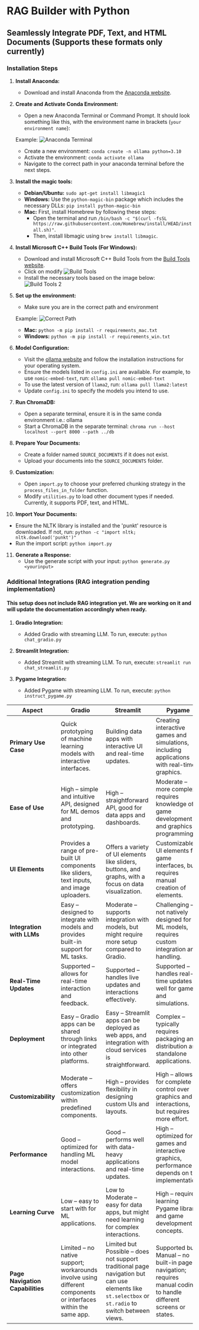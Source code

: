# RAG Builder with Python

## Seamlessly Integrate PDF, Text, and HTML Documents (Supports these formats only currently)

### Installation Steps

1. **Install Anaconda:**
   - Download and install Anaconda from the [Anaconda website](https://www.anaconda.com/products/distribution#download-section).

2. **Create and Activate Conda Environment:**
   - Open a new Anaconda Terminal or Command Prompt. It should look something like this, with the environment name in brackets (`your environment name`):

   Example: ![Anaconda Terminal](./assets/at.png)
   - Create a new environment: `conda create -n ollama python=3.10`
   - Activate the environment: `conda activate ollama`
   - Navigate to the correct path in your anaconda terminal before the next steps.

3. **Install the magic tools:**
   - **Debian/Ubuntu:** `sudo apt-get install libmagic1`
   - **Windows:** Use the `python-magic-bin` package which includes the necessary DLLs: `pip install python-magic-bin`
   - **Mac:** First, install Homebrew by following these steps: 
     - Open the terminal and run `/bin/bash -c "$(curl -fsSL https://raw.githubusercontent.com/Homebrew/install/HEAD/install.sh)"`.
     - Then, install libmagic using `brew install libmagic`.

4. **Install Microsoft C++ Build Tools (For Windows):**
   - Download and install Microsoft C++ Build Tools from the [Build Tools website](https://visualstudio.microsoft.com/visual-cpp-build-tools/).
   - Click on modify
   ![Build Tools](./assets/mbt.png)
   - Install the necessary tools based on the image below:
   ![Build Tools 2](./assets/mbt2.png)

5. **Set up the environment:**
   - Make sure you are in the correct path and environment

   Example: ![Correct Path](./assets/path.png)
   - **Mac:** `python -m pip install -r requirements_mac.txt`
   - **Windows:** `python -m pip install -r requirements_win.txt`

6. **Model Configuration:**
   - Visit the [ollama website](https://ollama.ai/) and follow the installation instructions for your operating system.
   - Ensure the models listed in `config.ini` are available. For example, to use `nomic-embed-text`, run: `ollama pull nomic-embed-text`
   - To use the latest version of `llama2`, run: `ollama pull llama2:latest`
   - Update `config.ini` to specify the models you intend to use.

7. **Run ChromaDB:**
   - Open a separate terminal, ensure it is in the same conda environment i.e.: ollama
   - Start a ChromaDB in the separate terminal: `chroma run --host localhost --port 8000 --path ../db`

8. **Prepare Your Documents:**
   - Create a folder named `SOURCE_DOCUMENTS` if it does not exist.
   - Upload your documents into the `SOURCE_DOCUMENTS` folder.

9. **Customization:**
   - Open `import.py` to choose your preferred chunking strategy in the `process_files_in_folder` function.
   - Modify `utilities.py` to load other document types if needed. Currently, it supports PDF, text, and HTML.

10. **Import Your Documents:**
   - Ensure the NLTK library is installed and the 'punkt' resource is downloaded. If not, run: `python -c "import nltk; nltk.download('punkt')"`
   - Run the import script: `python import.py`

11. **Generate a Response:**
    - Use the generate script with your input: `python generate.py <yourinput>`

### Additional Integrations (RAG integration pending implementation)
#### This setup does not include RAG integration yet. We are working on it and will update the documentation accordingly when ready.

1. **Gradio Integration:** 
   - Added Gradio with streaming LLM. To run, execute: `python chat_gradio.py`

2. **Streamlit Integration:**
   - Added Streamlit with streaming LLM. To run, execute: `streamlit run chat_streamlit.py`

3. **Pygame Integration:**
   - Added Pygame with streaming LLM. To run, execute: `python instruct_pygame.py`

| **Aspect**              | **Gradio**                              | **Streamlit**                            | **Pygame**                              |
|-------------------------|-----------------------------------------|------------------------------------------|----------------------------------------|
| **Primary Use Case**    | Quick prototyping of machine learning models with interactive interfaces. | Building data apps with interactive UI and real-time updates. | Creating interactive games and simulations, including applications with real-time graphics. |
| **Ease of Use**         | High – simple and intuitive API, designed for ML demos and prototyping. | High – straightforward API, good for data apps and dashboards. | Moderate – more complex, requires knowledge of game development and graphics programming. |
| **UI Elements**         | Provides a range of pre-built UI components like sliders, text inputs, and image uploaders. | Offers a variety of UI elements like sliders, buttons, and graphs, with a focus on data visualization. | Customizable UI elements for game interfaces, but requires manual creation of elements. |
| **Integration with LLMs** | Easy – designed to integrate with models and provides built-in support for ML tasks. | Moderate – supports integration with models, but might require more setup compared to Gradio. | Challenging – not natively designed for ML models, requires custom integration and handling. |
| **Real-Time Updates**   | Supported – allows for real-time interaction and feedback. | Supported – handles live updates and interactions effectively. | Supported – handles real-time updates well for games and simulations. |
| **Deployment**          | Easy – Gradio apps can be shared through links or integrated into other platforms. | Easy – Streamlit apps can be deployed as web apps, and integration with cloud services is straightforward. | Complex – typically requires packaging and distribution as standalone applications. |
| **Customizability**     | Moderate – offers customization within predefined components. | High – provides flexibility in designing custom UIs and layouts. | High – allows for complete control over graphics and interactions, but requires more effort. |
| **Performance**         | Good – optimized for handling ML model interactions. | Good – performs well with data-heavy applications and real-time updates. | High – optimized for games and interactive graphics, performance depends on the implementation. |
| **Learning Curve**      | Low – easy to start with for ML applications. | Low to Moderate – easy for data apps, but might need learning for complex interactions. | High – requires learning Pygame library and game development concepts. |
| **Page Navigation Capabilities** | Limited – no native support; workarounds involve using different components or interfaces within the same app. | Limited but Possible – does not support traditional page navigation but can use elements like `st.selectbox` or `st.radio` to switch between views. | Supported but Manual – no built-in page navigation; requires manual coding to handle different screens or states. |